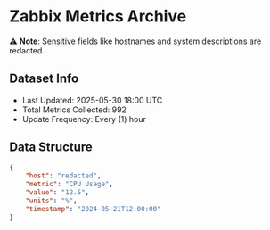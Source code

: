 # Zabbix Metrics Archive

⚠️ **Note**: Sensitive fields like hostnames and system descriptions are redacted.

## Dataset Info
- Last Updated: 2025-05-30 18:00 UTC
- Total Metrics Collected: 992
- Update Frequency: Every (1) hour

## Data Structure
```json
{
    "host": "redacted",
    "metric": "CPU Usage",
    "value": "12.5",
    "units": "%",
    "timestamp": "2024-05-21T12:00:00"
}
```
